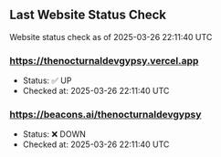 ## Last Website Status Check

<!-- GitHub Action will update the section below -->
Website status check as of 2025-03-26 22:11:40 UTC

### https://thenocturnaldevgypsy.vercel.app
- Status: ✅ UP
- Checked at: 2025-03-26 22:11:40 UTC

### https://beacons.ai/thenocturnaldevgypsy
- Status: ❌ DOWN
- Checked at: 2025-03-26 22:11:40 UTC


<!-- End of GitHub Action update section -->
